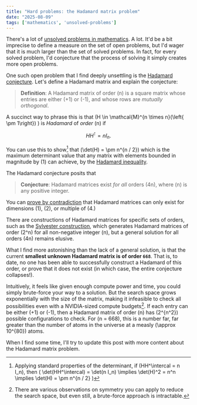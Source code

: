 ```yaml
---
title: "Hard problems: the Hadamard matrix problem"
date: "2025-08-09"
tags: ['mathematics', 'unsolved-problems']
---
```


There's a lot of [unsolved problems in mathematics](https://en.wikipedia.org/wiki/List_of_unsolved_problems_in_mathematics). A lot. It'd be a bit imprecise to define a measure on the set of open problems, but I'd wager that it is much larger than the set of solved problems. In fact, for every solved problem, I'd conjecture that the process of solving it simply creates more open problems.

One such open problem that I find deeply unsettling is the [Hadamard conjecture](https://en.wikipedia.org/wiki/Hadamard_matrix#Hadamard_conjecture). Let's define a Hadamard matrix and explain the conjecture:

> **Definition**: A Hadamard matrix of order \(n\) is a square matrix whose entries are either \(+1\) or \(-1\), and whose rows are *mutually orthogonal*.

A succinct way to phrase this is that \(H \in \mathcal{M}^{n \times n}(\left\{ \pm 1\right\}) \) is *Hadamard* of *order* \(n\) if

$$ H H^\intercal = n I_n .$$

You can use this to show[^1] that \(\det(H) = \pm n^{n / 2}\) which is the maximum determinant value that any matrix with elements bounded in magnitude by \(1\) can achieve, by the [Hadamard inequality](https://en.wikipedia.org/wiki/Hadamard%27s_inequality).

The Hadamard conjecture posits that

> **Conjecture**: Hadamard matrices exist *for all* orders \(4n\), where \(n\) is any positive integer.

You can [prove by contradiction](https://en.wikipedia.org/wiki/Hadamard_matrix#Proof) that Hadamard matrices can only exist for dimensions \(1\), \(2\), or multiple of \(4.\)

There are constructions of Hadamard matrices for specific sets of orders, such as the [Sylvester construction](https://en.wikipedia.org/wiki/Hadamard_matrix#Sylvester's_construction), which generates Hadamard matrices of order \(2^n\) for all non-negative integer \(n\), but a general solution for all orders \(4n\) remains elusive.

What I find more astonishing than the lack of a general solution, is that the current **smallest unknown Hadamard matrix is of order `668`**. That is, to date, no one has been able to successfully construct a Hadamard of this order, or prove that it does not exist (in which case, the entire conjecture collapses!).

Intuitively, it feels like given enough compute power and time, you could simply brute-force your way to a solution. But the search space grows exponentially with the size of the matrix, making it infeasible to check all possibilities even with a NVIDIA-sized compute budgets[^2]. If each entry can be either \(+1\) or \(-1\), then a Hadamard matrix of order \(n\) has \(2^{n^2}\) possible configurations to check. For \(n = 668\), this is a number far, far greater than the number of atoms in the universe at a measly \(\approx 10^{80}\) atoms.

When I find some time, I'll try to update this post with more content about the Hadamard matrix problem.

[^1]: Applying standard properties of the determinant, if \(HH^\intercal = n I_n\), then \( \det(HH^\intercal) = \det(n I_n) \implies \det(H)^2 = n^n \implies \det(H) = \pm n^{n / 2} \)
[^2]: There are various observations on symmetry you can apply to reduce the search space, but even still, a brute-force approach is intractable.
